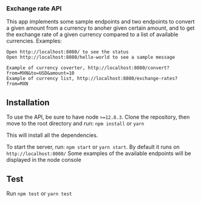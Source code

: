### Exchange rate API

This app implements some sample endpoints and two endpoints to convert a given amount from a currency to anoher given certain amount, and to get the exchange rate of a given currency compared to a list of available currencies.
Examples:

```
Open http://localhost:8080/ to see the status
Open http://localhost:8080/hello-world to see a sample message

Example of currency coverter, http://localhost:8080/convert?from=MXN&to=USD&amount=10
Example of currency list, http://localhost:8080/exchange-rates?from=MXN
```

## Installation

To use the API, be sure to have node `>=12.8.3`.
Clone the repository, then move to the root directory and run:
`npm install` or `yarn`

This will install all the dependencies.

To start the server, run: `npm start` or `yarn start`. By default it runs on `http://localhost:8080/`
Some examples of the available endpoints will be displayed in the node console

## Test

Run `npm test` or `yarn test`
